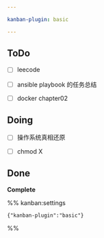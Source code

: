 ```yaml
---

kanban-plugin: basic

---
```


## ToDo

- [ ] leecode
- [ ] ansible playbook 的任务总结
- [ ] docker chapter02


## Doing

- [ ] 操作系统真相还原
- [ ] chmod X


## Done

**Complete**




%% kanban:settings
```
{"kanban-plugin":"basic"}
```
%%
